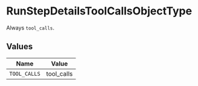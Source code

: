 # RunStepDetailsToolCallsObjectType

Always `tool_calls`.


## Values

| Name         | Value        |
| ------------ | ------------ |
| `TOOL_CALLS` | tool_calls   |